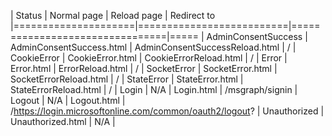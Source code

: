 | Status              | Normal page              | Reload page                    | Redirect to
|=====================|==========================|================================|=====
| AdminConsentSuccess | AdminConsentSuccess.html | AdminConsentSuccessReload.html | /
| CookieError         | CookieError.html         | CookieErrorReload.html         | /
| Error               | Error.html               | ErrorReload.html               | /
| SocketError         | SocketError.html         | SocketErrorReload.html         | /
| StateError          | StateError.html          | StateErrorReload.html          | /
| Login               | N/A                      | Login.html                     | /msgraph/signin
| Logout              | N/A                      | Logout.html                    | /https://login.microsoftonline.com/common/oauth2/logout?
| Unauthorized        | Unauthorized.html        | N/A                            |
